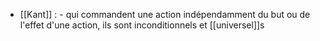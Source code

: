 - [[Kant]] :
	  - qui commandent une action indépendamment du but ou de l'effet d'une action, ils sont inconditionnels et [[universel]]s